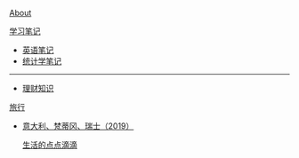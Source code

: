 [About](index.md)

[学习笔记]()

  * [英语笔记](english/英语笔记.md)
  * [统计学笔记](english/统计学笔记.md)
- - - -
  *   [理财知识 ](english/理财知识.md)

[旅行]()

  * [意大利、梵蒂冈、瑞士（2019）](math/levy_processes.md)

    [生活的点点滴滴](coding/PythonNote.md)


<script src="https://polyfill.io/v3/polyfill.min.js?features=es6"></script>
<script id="MathJax-script" async src="https://cdn.jsdelivr.net/npm/mathjax@3/es5/tex-mml-chtml.js"></script>
